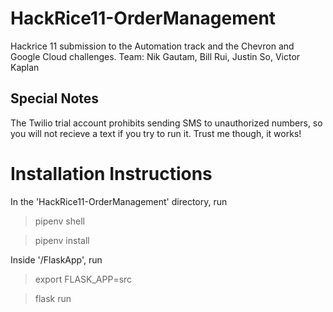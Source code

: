 # HackRice11-OrderManagement
Hackrice 11 submission to the Automation track and the Chevron and Google Cloud challenges. Team: Nik Gautam, Bill Rui, Justin So, Victor Kaplan

## Special Notes
The Twilio trial account prohibits sending SMS to unauthorized numbers, so you will not recieve a text if you try to run it. Trust me though, it works!

# Installation Instructions
In the 'HackRice11-OrderManagement' directory, run
> pipenv shell

> pipenv install

Inside '/FlaskApp', run
> export FLASK_APP=src

> flask run
